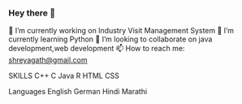 ### Hey there 👋

 🔭 I’m currently working on Industry Visit Management System 
 🌱 I’m currently learning Python 
 👯 I’m looking to collaborate on java development,web development 
 📫 How to reach me: shreyagath@gmail.com 

SKILLS
C++ C Java R HTML CSS

Languages
English German Hindi Marathi



